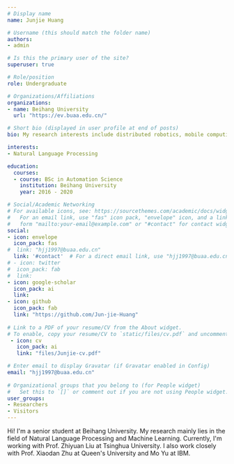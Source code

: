 ```yaml
---
# Display name
name: Junjie Huang

# Username (this should match the folder name)
authors:
- admin

# Is this the primary user of the site?
superuser: true

# Role/position
role: Undergraduate

# Organizations/Affiliations
organizations:
- name: Beihang University
  url: "https://ev.buaa.edu.cn/"

# Short bio (displayed in user profile at end of posts)
bio: My research interests include distributed robotics, mobile computing and programmable matter.

interests:
- Natural Language Processing

education:
  courses:
  - course: BSc in Automation Science
    institution: Beihang University
    year: 2016 - 2020

# Social/Academic Networking
# For available icons, see: https://sourcethemes.com/academic/docs/widgets/#icons
#   For an email link, use "fas" icon pack, "envelope" icon, and a link in the
#   form "mailto:your-email@example.com" or "#contact" for contact widget.
social:
- icon: envelope
  icon_pack: fas
#  link: "hjj1997@buaa.edu.cn"
  link: '#contact'  # For a direct email link, use "hjj1997@buaa.edu.cn".
# - icon: twitter
#  icon_pack: fab
#  link: 
- icon: google-scholar
  icon_pack: ai
  link:
- icon: github
  icon_pack: fab
  link: "https://github.com/Jun-jie-Huang"
  
# Link to a PDF of your resume/CV from the About widget.
# To enable, copy your resume/CV to `static/files/cv.pdf` and uncomment the lines below.  
 - icon: cv
   icon_pack: ai
   link: "files/Junjie-cv.pdf"

# Enter email to display Gravatar (if Gravatar enabled in Config)
email: "hjj1997@buaa.edu.cn"
  
# Organizational groups that you belong to (for People widget)
#   Set this to `[]` or comment out if you are not using People widget.  
user_groups:
- Researchers
- Visitors
---
```


Hi! I'm a senior student at Beihang University. My research mainly lies in the field of Natural Language Processing and Machine Learning. Currently, I'm working with Prof. Zhiyuan Liu at Tsinghua University. I also work closely with Prof. Xiaodan Zhu at Queen's University and Mo Yu at IBM.
